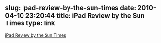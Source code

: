 slug: ipad-review-by-the-sun-times
date: 2010-04-10 23:20:44
title: iPad Review by the Sun Times 
type: link
---

[iPad Review by the Sun Times ](http://www.suntimes.com/technology/ihnatko/2134139,ihnatko-ipad-apple-review-033110.article)
